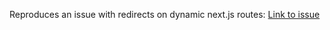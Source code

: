 Reproduces an issue with redirects on dynamic next.js routes: [Link to issue](https://github.com/vercel/next.js/issues/28651)
